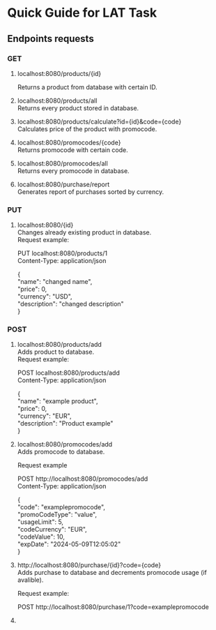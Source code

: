 
# Quick Guide for LAT Task

## Endpoints requests

### GET

1. localhost:8080/products/{id}  
      
    Returns a product from database with certain ID.  

2. localhost:8080/products/all  
    Returns every product stored in database.

3. localhost:8080/products/calculate?id={id}&code={code}  
    Calculates price of the product with promocode.  

4. localhost:8080/promocodes/{code}  
    Returns promocode with certain code.

5. localhost:8080/promocodes/all  
    Returns every promocode in database.

6. localhost:8080/purchase/report  
    Generates report of purchases sorted by currency.  
  
### PUT
1. localhost:8080/{id}  
    Changes already existing product in database.  
    Request example:  

    PUT localhost:8080/products/1  
    Content-Type: application/json    
     
    {  
        "name": "changed name",  
        "price": 0,  
        "currency": "USD",  
        "description": "changed description"  
    }

### POST  

1. localhost:8080/products/add  
    Adds product to database.  
    Request example:  

    POST localhost:8080/products/add     
    Content-Type: application/json  
   
    {  
        "name": "example product",  
        "price": 0,  
        "currency": "EUR",  
        "description": "Product example"  
    }  

2. localhost:8080/promocodes/add  
    Adds promocode to database.  

    Request example  

    POST http://localhost:8080/promocodes/add  
    Content-Type: application/json  

    {  
        "code": "examplepromocode",  
        "promoCodeType": "value",  
        "usageLimit": 5,  
        "codeCurrency": "EUR",  
        "codeValue": 10,  
        "expDate": "2024-05-09T12:05:02"  
    }  

3. http://localhost:8080/purchase/{id}?code={code}  
    Adds purchase to database and decrements promocode usage (if avalible).  
    
    Request example:  

    POST http://localhost:8080/purchase/1?code=examplepromocode  
4. 